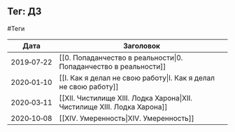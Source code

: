 ## Тег: ДЗ
#Теги

| Дата | Заголовок |
| --- | --- |
| 2019&#8209;07&#8209;22 | [[0. Попаданчество в реальности\|0. Попаданчество в реальности]] |
| 2020&#8209;01&#8209;10 | [[I. Как я делал не свою работу\|I. Как я делал не свою работу]] |
| 2020&#8209;03&#8209;11 | [[XII. Чистилище  XIII. Лодка Харона\|XII. Чистилище  XIII. Лодка Харона]] |
| 2020&#8209;10&#8209;08 | [[XIV. Умеренность\|XIV. Умеренность]] |
